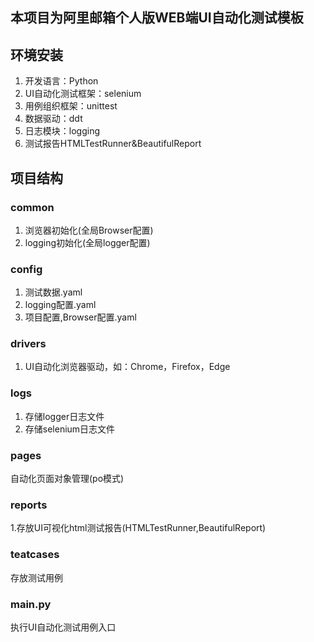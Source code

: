 ## 本项目为阿里邮箱个人版WEB端UI自动化测试模板

## 环境安装
1. 开发语言：Python
2. UI自动化测试框架：selenium
3. 用例组织框架：unittest
4. 数据驱动：ddt
5. 日志模块：logging
6. 测试报告HTMLTestRunner&BeautifulReport



## 项目结构

### common
1. 浏览器初始化(全局Browser配置)
2. logging初始化(全局logger配置)
### config
1. 测试数据.yaml
2. logging配置.yaml
3. 项目配置,Browser配置.yaml
### drivers
1. UI自动化浏览器驱动，如：Chrome，Firefox，Edge
### logs
1. 存储logger日志文件
2. 存储selenium日志文件
### pages
自动化页面对象管理(po模式)
### reports
1.存放UI可视化html测试报告(HTMLTestRunner,BeautifulReport)
### teatcases
存放测试用例
### main.py
执行UI自动化测试用例入口
